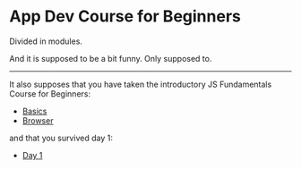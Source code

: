 # App Dev Course for Beginners

Divided in modules.

And it is supposed to be a bit funny. Only supposed to.

---

It also supposes that you have taken the introductory JS Fundamentals Course for Beginners:

- [Basics](https://github.com/shakty/intro-js) 
- [Browser](https://github.com/shakty/intro-browser)

and that you survived day 1:

- [Day 1](https://github.com/shakty/app-dev-day-1)